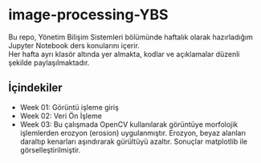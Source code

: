 # image-processing-YBS

Bu repo, Yönetim Bilişim Sistemleri bölümünde haftalık olarak hazırladığım Jupyter Notebook ders konularını içerir.  
Her hafta ayrı klasör altında yer almakta, kodlar ve açıklamalar düzenli şekilde paylaşılmaktadır.  

## İçindekiler
- Week 01: Görüntü işleme giriş
- Week 02: Veri Ön İşleme
- Week 03: Bu çalışmada OpenCV kullanılarak görüntüye morfolojik işlemlerden erozyon (erosion) uygulanmıştır. Erozyon, beyaz alanları daraltıp kenarları aşındırarak gürültüyü azaltır. Sonuçlar matplotlib ile görselleştirilmiştir.
